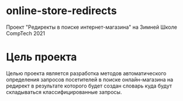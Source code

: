 # online-store-redirects
Проект "Редиректы в поиске интернет-магазина" на Зимней Школе CompTech 2021

# Цель проекта
Целью проекта является разработка методов автоматического определения запросов посетителей в поиске онлайн-магазина на редирект в результате которого будет создан словарь куда будут складываться классифицированные запросы.
